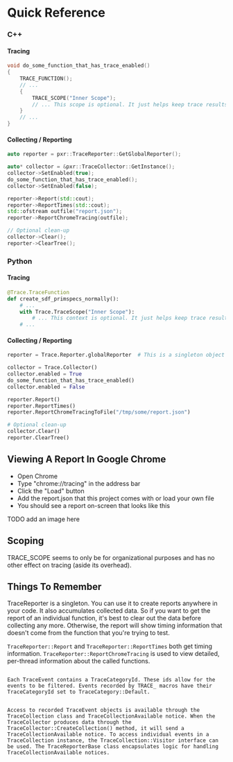 # Quick Reference
### C++
#### Tracing

```cpp
void do_some_function_that_has_trace_enabled()
{
    TRACE_FUNCTION();
	// ...
    {
        TRACE_SCOPE("Inner Scope");
		// ... This scope is optional. It just helps keep trace results organized
	}
	// ...
}
```


#### Collecting / Reporting
```cpp
auto reporter = pxr::TraceReporter::GetGlobalReporter();

auto* collector = &pxr::TraceCollector::GetInstance();
collector->SetEnabled(true);
do_some_function_that_has_trace_enabled();
collector->SetEnabled(false);

reporter->Report(std::cout);
reporter->ReportTimes(std::cout);
std::ofstream outfile("report.json");
reporter->ReportChromeTracing(outfile);

// Optional clean-up
collector->Clear();
reporter->ClearTree();
```

### Python
#### Tracing
```python
@Trace.TraceFunction
def create_sdf_primspecs_normally():
	# ...
    with Trace.TraceScope("Inner Scope"):
		# ... This context is optional. It just helps keep trace results organized
	# ...
```

#### Collecting / Reporting
```python
reporter = Trace.Reporter.globalReporter  # This is a singleton object

collector = Trace.Collector()
collector.enabled = True
do_some_function_that_has_trace_enabled()
collector.enabled = False

reporter.Report()
reporter.ReportTimes()
reporter.ReportChromeTracingToFile("/tmp/some/report.json")

# Optional clean-up
collector.Clear()
reporter.ClearTree()
```


## Viewing A Report In Google Chrome
- Open Chrome
- Type "chrome://tracing" in the address bar
- Click the "Load" button
- Add the report.json that this project comes with or load your own file
- You should see a report on-screen that looks like this

TODO add an image here


## Scoping
TRACE_SCOPE seems to only be for organizational purposes and has no
other effect on tracing (aside its overhead).


## Things To Remember
TraceReporter is a singleton. You can use it to create reports anywhere
in your code. It also accumulates collected data. So if you want to
get the report of an individual function, it's best to clear out the
data before collecting any more. Otherwise, the report will show timing
information that doesn't come from the function that you're trying to
test.

`TraceReporter::Report` and `TraceReporter::ReportTimes` both get timing
information. `TraceReporter::ReportChromeTracing` is used to view
detailed, per-thread information about the called functions.


```

Each TraceEvent contains a TraceCategoryId. These ids allow for the events to be filtered. Events recorded by TRACE_ macros have their TraceCategoryId set to TraceCategory::Default.


Access to recorded TraceEvent objects is available through the TraceCollection class and TraceCollectionAvailable notice. When the TraceCollector produces data through the TraceCollector::CreateCollection() method, it will send a TraceCollectionAvailable notice. To access individual events in a TraceCollection instance, the TraceCollection::Visitor interface can be used. The TraceReporterBase class encapsulates logic for handling TraceCollectionAvailable notices.

```
